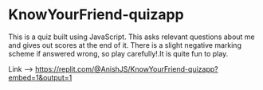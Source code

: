 # KnowYourFriend-quizapp
This is a quiz built using JavaScript. This asks relevant questions about me and gives out scores at the end of it. There is a slight negative marking scheme if answered wrong, so play carefully!.It is quite fun to play.

Link --> https://replit.com/@AnishJS/KnowYourFriend-quizapp?embed=1&output=1
